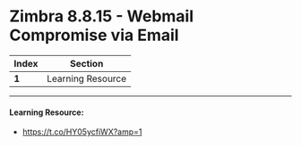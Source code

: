 # Zimbra 8.8.15 - Webmail Compromise via Email

Index | Section
--- | ---
**1** | Learning Resource

___


#### Learning Resource: 

* https://t.co/HY05ycfiWX?amp=1
